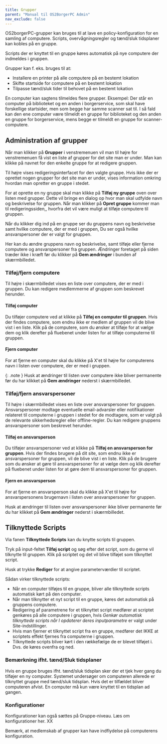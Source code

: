 ```yaml
---
title: Grupper
parent: "Manual til OS2BorgerPC Admin"
nav_exclude: false
---
```


OS2borgerPC-grupper kan bruges til at lave en policy-konfiguration for en samling af computere. Scripts, overvågningsregler og tænd/sluk tidsplaner kan kobles på en gruppe.

Scripts der er knyttet til en gruppe køres automatisk på nye computere der indmeldes i gruppen.

Grupper kan f. eks. bruges til at:
- Installere en printer på alle computere på en bestemt lokation
- Skifte startside for computere på en bestemt lokation
- Tilpasse tænd/sluk tider til behovet på en bestemt lokation

En computer kan sagtens tilmeldes flere grupper.
Eksempel: Der står en computer på biblioteket og en anden i borgerservice, som skal have forskellige startsider, men som begge har samme scanner sat til. I så fald kan den ene computer være tilmeldt en gruppe for biblioteket og den anden en gruppe for borgerservice, mens begge er tilmeldt en gruppe for scanner-computere.


## Administration af grupper

Når man klikker på **Grupper** i venstremenuen vil man til højre for venstremenuen få vist en liste af grupper for det site man er under. Man kan klikke på navnet for den enkelte gruppe for at redigere gruppen.

Til højre vises redigeringsinterfacet for den valgte gruppe. Hvis ikke der er oprettet nogen grupper for det site man er under, vises information omkring hvordan man opretter en gruppe i stedet.

For at oprette en ny gruppe skal man klikke på **Tilføj ny gruppe** oven over listen med grupper. Dette vil bringe en dialog op hvor man skal udfylde navn og beskrivelse for gruppen. Når man klikker på **Opret gruppe** kommer man til redigeringssiden,, hvorfra det vil være muligt at tilføje computere til gruppen.

Når du klikker dig ind på en gruppe ser du gruppens navn og beskrivelse samt hvilke computere, der er med i gruppen, Du ser også hvilke ansvarspersoner der er valgt for gruppen. 

Her kan du ændre gruppens navn og beskrivelse, samt tilføje eller fjerne computere og ansvarspersoner fra gruppen. Ændringer foretaget på siden træder ikke i kræft før du klikker på **Gem ændringer** i bunden af skærmbilledet.

### Tilføj/fjern computere
Til højre i skærmbilledet vises en liste over computere, der er med i gruppen. Du kan redigere medlemmerne af gruppen som beskrevet herunder.

#### Tilføj computer
Du tilføjer computere ved at klikke på **Tilføj en computer til gruppen**. Hvis der findes computere, som endnu ikke er medlem af gruppen vil de blive vist i en liste. Klik på de computere, som du ønsker at tilføje for at vælge dem og klik derefter på fluebenet under listen for at tilføje computerne til gruppen.

#### Fjern computer
For at fjerne en computer skal du klikke på X'et til højre for computerens navn i listen over computere, der er med i gruppen.

{: .note }
Husk at ændringer til listen over computere ikke bliver permanente før du har klikket på **Gem ændringer** nederst i skærmbilledet.

### Tilføj/fjern ansvarspersoner
Til højre i skærmbilledet vises en liste over ansvarspersoner for gruppen.
Ansvarspersoner modtage eventuelle email-advarsler eller notifikationer relateret til computerne i gruppen i stedet for de modtagere, som er valgt på de relevante sikkerhedsregler eller offline-regler. Du kan redigere gruppens ansvarspersoner som beskrevet herunder.

#### Tilføj en ansvarsperson
Du tilføjer ansvarspersoner ved at klikke på **Tilføj en ansvarsperson for gruppen**. Hvis der findes brugere på dit site, som endnu ikke er ansvarspersoner for gruppen, vil de blive vist i en liste. Klik på de brugere som du ønsker at gøre til ansvarspersoner for at vælge dem og klik derefter på fluebenet under listen for at gøre dem til ansvarspersoner for gruppen.

#### Fjern en ansvarsperson
For at fjerne en ansvarsperson skal du klikke på X'et til højre for ansvarspersonens brugernavn i listen over ansvarspersoner for gruppen.

Husk at ændringer til listen over ansvarspersoner ikke bliver permanente før du har klikket på **Gem ændringer** nederst i skærmbilledet.

## Tilknyttede Scripts
Via fanen **Tilknyttede Scripts** kan du knytte scripts til gruppen. 

Tryk på input-feltet **Tilføj script** og søg efter det script, som du gerne vil tilknytte til gruppen. Klik på scriptet og det vil blive tilføjet som tilknyttet script.

Husk at trykke **Rediger** for at angive parameterværdier til scriptet.

Sådan virker tilknyttede scripts:
- Når en computer tilføjes til en gruppe, bliver alle tilknyttede scripts automatisk kørt på den computer. 
- Når man tilknytter et nyt script til en gruppe, køres det automatisk på gruppens computere. 
- Redigering af parametrene for et tilknyttet script medfører at scriptet genkøres på alle computere i gruppen, hvis *Genkør automatisk tilknyttede scripts når I opdaterer deres inputparametre* er valgt under Site-indstillinger. 
- Hvis man fjerner et tilknyttet script fra en gruppe, medfører det IKKE at scriptets effekt fjernes fra computerne i gruppen.
- Tilknyttede scripts bliver kørt i den rækkefælge de er blevet tilføjet i. Dvs. de køres ovenfra og ned.

### Bemærkning ifht. tænd/Sluk tidsplaner
Hvis en gruppe bruges ifht. tænd/sluk tidsplan sker der et tjek hver gang du tilføjer en ny computer. Systemet undersøger om computeren allerede er tilknyttet gruppe med tænd/sluk tidsplan. Hvis det er tilfældet bliver computeren afvist. En computer må kun være knyttet til en tidsplan ad gangen. 

### Konfigurationer 
Konfigurationer kan også sættes på Gruppe-niveau. Læs om konfigurationer her. XX


Bemærk, at medlemskab af grupper kan have indflydelse på computerens konfiguration.